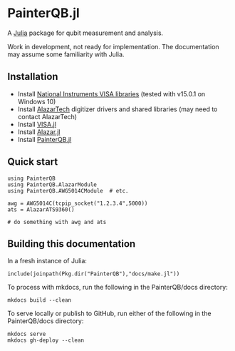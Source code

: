 PainterQB.jl
============

A [Julia](http://julialang.org) package for qubit measurement and analysis.

Work in development, not ready for implementation. The documentation may assume some familiarity
with Julia.

Installation
------------

+ Install [National Instruments VISA libraries](https://www.ni.com/visa/)
 (tested with v15.0.1 on Windows 10)
+ Install [AlazarTech](http://www.alazartech.com) digitizer drivers and shared libraries
 (may need to contact AlazarTech)
+ Install [VISA.jl](http://www.github.com/ajkeller34/VISA.jl)
+ Install [Alazar.jl](http://www.github.com/ajkeller34/Alazar.jl)
+ Install [PainterQB.jl](http://www.github.com/ajkeller34/PainterQB.jl)

Quick start
-----------

```
using PainterQB
using PainterQB.AlazarModule
using PainterQB.AWG5014CModule  # etc.

awg = AWG5014C(tcpip_socket("1.2.3.4",5000))
ats = AlazarATS9360()

# do something with awg and ats
```

Building this documentation
---------------------------
In a fresh instance of Julia:
```
include(joinpath(Pkg.dir("PainterQB"),"docs/make.jl"))
```

To process with mkdocs, run the following in the PainterQB/docs directory:
```
mkdocs build --clean
```

To serve locally or publish to GitHub, run either of the following in the
PainterQB/docs directory:
```
mkdocs serve
mkdocs gh-deploy --clean
```
